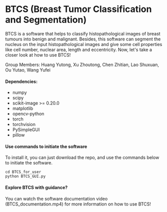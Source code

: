 # BTCS (Breast Tumor Classification and Segmentation)

BTCS is a software that helps to classify histopathological images of breast tumours into benign and malignant. Besides, this software can segment the nucleus on the input histopathological images and give some cell properties like cell number, nuclear area, length and eccentricity. Now, let's take a closer look at how to use BTCS!

Group Members: Huang Yutong, Xu Zhoutong, Chen Zhitian, Lao Shuxuan, Ou Yutao, Wang Yufei

#### Dependencies:

- numpy
- scipy
- scikit-image >= 0.20.0
- matplotlib
- opencv-python
- torch
- torchvision
- PySimpleGUI
- pillow


#### Use commands to initiate the software
To install it, you can just download the repo, and use the commands below to initiate the software.
```
cd BTCS_for_user
python BTCS_GUI.py
```

#### Explore BTCS with guidance?
You can watch the software documentation video (BTCS_documentation.mp4) for more information on how to use BTCS! 
